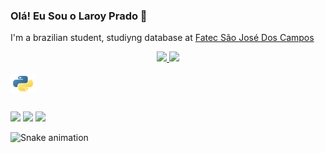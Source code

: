 ### Olá! Eu Sou o Laroy Prado 👋

I'm a brazilian student, studiyng database at [Fatec São José Dos Campos](https://fatecsjc-prd.azurewebsites.net/)

<div align="center">
  <a href="https://github.com/laroyprado">
  <img height="180em" src="https://github-readme-stats.vercel.app/api?username=laroyprado&show_icons=true&theme=dracula&include_all_commits=true&count_private=true"/>
  <img height="180em" src="https://github-readme-stats.vercel.app/api/top-langs/?username=laroyprado&layout=compact&langs_count=7&theme=dracula"/>
</div>
<div style="display: inline_block"><br>
  
  <img align="center" alt="Rafa-Python" height="30" width="40" src="https://raw.githubusercontent.com/devicons/devicon/master/icons/python/python-original.svg">
  
</div>
  
  ##
  
  <div> 
 
  <a href="https://instagram.com/laroyprado" target="_blank"><img src="https://img.shields.io/badge/-Instagram-%23E4405F?style=for-the-badge&logo=instagram&logoColor=white" target="_blank"></a>
  <a href = "mailto:laroyprado@gmail.com"><img src="https://img.shields.io/badge/-Gmail-%23333?style=for-the-badge&logo=gmail&logoColor=white" target="_blank"></a>
  <a href="https://www.linkedin.com/in/laroyprado/" target="_blank"><img src="https://img.shields.io/badge/-LinkedIn-%230077B5?style=for-the-badge&logo=linkedin&logoColor=white" target="_blank"></a> 
  
   
  ![Snake animation](https://github.com/laroyprado/laroyprado/blob/output/github-contribution-grid-snake.svg)
 
</div>
 
